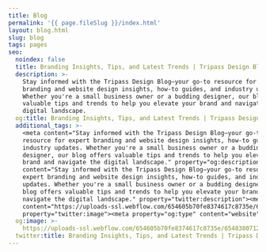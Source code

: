 ```yaml
---
title: Blog
permalink: '{{ page.fileSlug }}/index.html'
layout: blog.html
slug: blog
tags: pages
seo:
  noindex: false
  title: Branding Insights, Tips, and Latest Trends | Tripass Design Blog
  description: >-
    Stay informed with the Tripass Design Blog—your go-to resource for expert
    branding and website design insights, how-to guides, and industry updates.
    Whether you're a small business owner or a budding designer, our blog offers
    valuable tips and trends to help you elevate your brand and navigate the
    digital landscape.
  og:title: Branding Insights, Tips, and Latest Trends | Tripass Design Blog
  additional_tags: >-
    <meta content="Stay informed with the Tripass Design Blog—your go-to
    resource for expert branding and website design insights, how-to guides, and
    industry updates. Whether you're a small business owner or a budding
    designer, our blog offers valuable tips and trends to help you elevate your
    brand and navigate the digital landscape." property="og:description"><meta
    content="Stay informed with the Tripass Design Blog—your go-to resource for
    expert branding and website design insights, how-to guides, and industry
    updates. Whether you're a small business owner or a budding designer, our
    blog offers valuable tips and trends to help you elevate your brand and
    navigate the digital landscape." property="twitter:description"><meta
    content="https://uploads-ssl.webflow.com/654605b70fe8374617c8735e/6548380712815d6340f28249_opengraph-home.png"
    property="twitter:image"><meta property="og:type" content="website">
  og:image: >-
    https://uploads-ssl.webflow.com/654605b70fe8374617c8735e/6548380712815d6340f28249_opengraph-home.png
  twitter:title: Branding Insights, Tips, and Latest Trends | Tripass Design Blog
---
```



